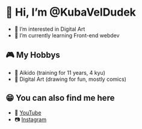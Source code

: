 # 👋 Hi, I’m @KubaVelDudek
- 👀 I’m interested in Digital Art
- 🌱 I’m currently learning Front-end webdev

## 🎮 My Hobbys
- 🥋 Aikido (training for 11 years, 4 kyu)
- 🎨 Digital Art (drawing for fun, mostly comics)

## 😁 You can also find me here
- 🧧 [YouTube](https://youtube.com/c/kubaveldudek)
- 📷 [Instagram](https://instagram.com/deska_dudka)

<!---
KubaVelDudek/KubaVelDudek is a ✨ special ✨ repository because its `README.md` (this file) appears on your GitHub profile.
You can click the Preview link to take a look at your changes.
--->
